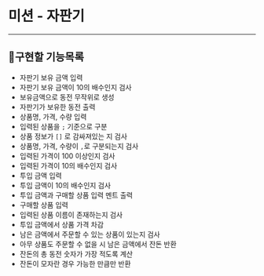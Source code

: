 # 미션 - 자판기

---

## 📌구현할 기능목록

 - 자판기 보유 금액 입력
 - 자판기 보유 금액이 10의 배수인지 검사
 - 보유금액으로 동전 무작위로 생성
 - 자판기가 보유한 동전 출력
 - 상품명, 가격, 수량 입력
 - 입력된 상품을 `;` 기준으로 구분
 - 상품 정보가 `[]` 로 감싸져있는 지 검사
 - 상품명, 가격, 수량이 `,`로 구분되는지 검사
 - 입력된 가격이 100 이상인지 검사
 - 입력된 가격이 10의 배수인지 검사
 - 투입 금액 입력
 - 투입 금액이 10의 배수인지 검사
 - 투입 금액과 구매할 상품 입력 멘트 출력
 - 구매할 상품 입력
 - 입력된 상품 이름이 존재하는지 검사
 - 투입 금액에서 상품 가격 차감
 - 남은 금액에서 주문할 수 있는 상품이 있는지 검사
 - 아무 상품도 주문할 수 없을 시 남은 금액에서 잔돈 반환
 - 잔돈의 총 동전 숫자가 가장 적도록 계산
 - 잔돈이 모자란 경우 가능한 만큼만 반환
